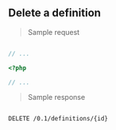 ## Delete a definition

> Sample request

```shell

```

```javascript
// ...
```

```php
<?php

// ...
```

> Sample response

```json

```

`DELETE /0.1/definitions/{id}`
